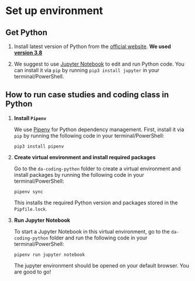 # Set up environment
## Get Python

1. Install latest version of Python from the [official website](https://www.python.org/downloads/). **We used [version 3.8](https://www.python.org/downloads/release/python-3811/)**

2. We suggest to use [Jupyter Notebook](https://jupyter-notebook.readthedocs.io/en/stable/) to edit and run Python code. You can install it via `pip` by running `pip3 install jupyter` in your terminal/PowerShell. 


## How to run case studies and coding class in Python

1. **Install `Pipenv`**

    We use [Pipenv](https://pipenv-fork.readthedocs.io/en/latest/index.html) for Python dependency management. First, install it via `pip` by running the following code in your terminal/PowerShell:

    ```
    pip3 install pipenv
    ```

2. **Create virtual environment and install required packages**

    Go to the `da-coding-python` folder to create a virtual environment and install packages by running the following code in your terminal/PowerShell:

    ```
    pipenv sync
    ```

    This installs the required Python version and packages stored in the `Pipfile.lock`.



3. **Run Jupyter Notebook**

    To start a Jupyter Notebook in this virtual environment, go to the `da-coding-python` folder and run the following code in your terminal/PowerShell:

    ```
    pipenv run jupyter notebook
    ```

    The jupyter environment should be opened on your default browser. You are good to go!
